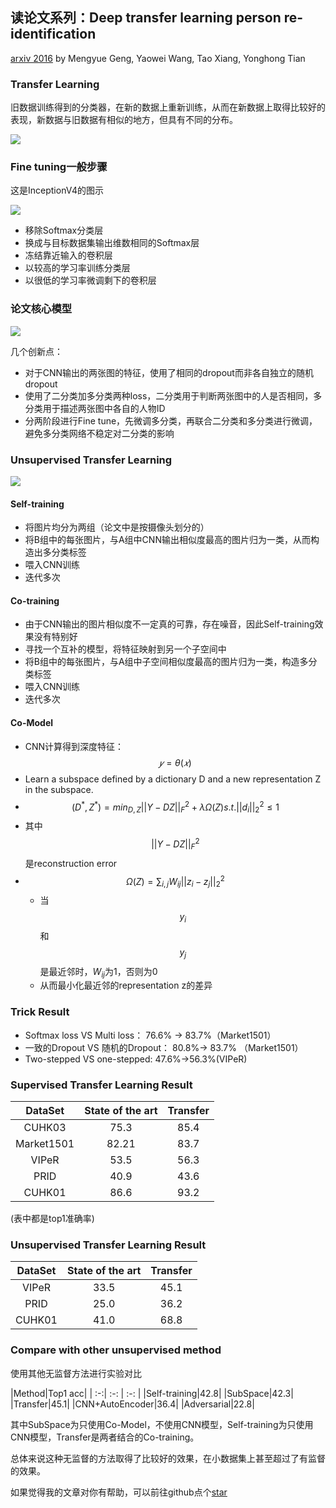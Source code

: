 ## 读论文系列：Deep transfer learning person re-identification
[arxiv 2016](https://arxiv.org/abs/1611.05244) by Mengyue Geng, Yaowei Wang, Tao Xiang, Yonghong Tian

### Transfer Learning
旧数据训练得到的分类器，在新的数据上重新训练，从而在新数据上取得比较好的表现，新数据与旧数据有相似的地方，但具有不同的分布。

![](transfer_fig1.png)

### Fine tuning一般步骤
这是InceptionV4的图示

![](transfer_fig2.png)
- 移除Softmax分类层
- 换成与目标数据集输出维数相同的Softmax层
- 冻结靠近输入的卷积层
- 以较高的学习率训练分类层
- 以很低的学习率微调剩下的卷积层

### 论文核心模型
![](transfer_fig3.png)

几个创新点：

- 对于CNN输出的两张图的特征，使用了相同的dropout而非各自独立的随机dropout
- 使用了二分类加多分类两种loss，二分类用于判断两张图中的人是否相同，多分类用于描述两张图中各自的人物ID
- 分两阶段进行Fine tune，先微调多分类，再联合二分类和多分类进行微调，避免多分类网络不稳定对二分类的影响

### Unsupervised Transfer Learning
![](transfer_fig4.png)

#### Self-training
- 将图片均分为两组（论文中是按摄像头划分的）
- 将B组中的每张图片，与A组中CNN输出相似度最高的图片归为一类，从而构造出多分类标签
- 喂入CNN训练
- 迭代多次

#### Co-training
- 由于CNN输出的图片相似度不一定真的可靠，存在噪音，因此Self-training效果没有特别好
- 寻找一个互补的模型，将特征映射到另一个子空间中
- 将B组中的每张图片，与A组中子空间相似度最高的图片归为一类，构造多分类标签
- 喂入CNN训练
- 迭代多次

#### Co-Model
- CNN计算得到深度特征： $$𝑦=\theta(𝑥)$$
- Learn a subspace defined by a dictionary D and a new representation Z in the subspace.
- $$(D^*, Z^*) = min_{D,Z} ||Y-DZ||_F^2 + \lambda\Omega(Z) s.t. ||d_i||_2^2 \leq 1 $$
- 其中$$||Y-DZ||_F^2$$是reconstruction error
- $$\Omega(Z) = \sum_{i,j} W_{ij}||z_i - z_j||_2^2$$
  - 当$$y_i$$和$$y_j$$是最近邻时，$W_{ij}$为1，否则为0
  - 从而最小化最近邻的representation z的差异

### Trick Result
- Softmax loss VS Multi loss： 76.6% -> 83.7%（Market1501）
- 一致的Dropout VS 随机的Dropout： 80.8%-> 83.7% （Market1501）
- Two-stepped VS one-stepped: 47.6%->56.3%(VIPeR)

### Supervised Transfer Learning Result

|DataSet|State of the art|Transfer|
| :-:| :-:  | :-:  |
|CUHK03|75.3|85.4|
|Market1501|82.21|83.7|
|VIPeR|53.5|56.3|
|PRID|40.9|43.6|
|CUHK01|86.6|93.2|

(表中都是top1准确率)

### Unsupervised Transfer Learning Result

|DataSet|State of the art|Transfer|
| :-:| :-:  | :-:  |
|VIPeR|33.5|45.1|
|PRID|25.0|36.2|
|CUHK01|41.0|68.8|

### Compare with other unsupervised method
使用其他无监督方法进行实验对比

|Method|Top1 acc|
| :-:| :-:  | :-:  |
|Self-training|42.8|
|SubSpace|42.3|
|Transfer|45.1|
|CNN+AutoEncoder|36.4|
|Adversarial|22.8|

其中SubSpace为只使用Co-Model，不使用CNN模型，Self-training为只使用CNN模型，Transfer是两者结合的Co-training。

总体来说这种无监督的方法取得了比较好的效果，在小数据集上甚至超过了有监督的效果。

如果觉得我的文章对你有帮助，可以前往github点个[star](https://github.com/ahangchen/windy-afternoon)




